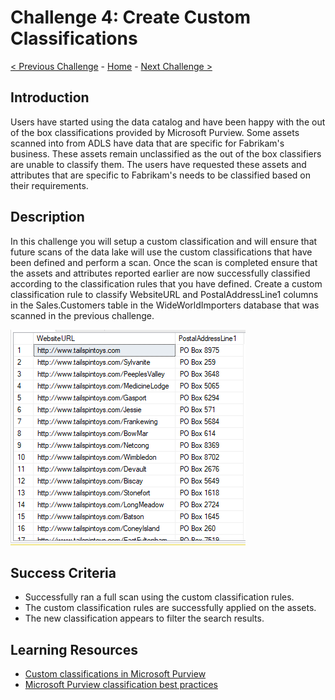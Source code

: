 # Challenge 4: Create Custom Classifications

[< Previous Challenge](./Challenge3.md) - [Home](../README.md) - [Next Challenge >](./Challenge5.md)

## Introduction
Users have started using the data catalog and have been happy with the out of the box classifications provided by Microsoft Purview. Some assets scanned into from ADLS have  data that are specific for Fabrikam's business. These assets remain unclassified as the out of the box classifiers are unable to classify them. The users have requested these assets and attributes that are specific to Fabrikam's needs to be classified based on their requirements.

## Description
In this challenge you will setup a custom classification and will ensure that future scans of the data lake will use the custom classifications that have been defined and perform a scan. Once the scan is completed ensure that the assets and attributes reported earlier are now successfully classified according to the classification rules that you have defined. Create a custom classification rule to classify WebsiteURL and PostalAddressLine1 columns in the Sales.Customers table in the WideWorldImporters database that was scanned in the previous challenge.

![screenshot](./screenshotChallenge4.png)

## Success Criteria
- Successfully ran a full scan using the custom classification rules.
- The custom classification rules are successfully applied on the assets.
- The new classification appears to filter the search results.

## Learning Resources
- [Custom classifications in Microsoft Purview](https://docs.microsoft.com/en-us/azure/purview/create-a-custom-classification-and-classification-rule)
- [Microsoft Purview classification best practices](https://docs.microsoft.com/en-us/azure/purview/concept-best-practices-classification)
